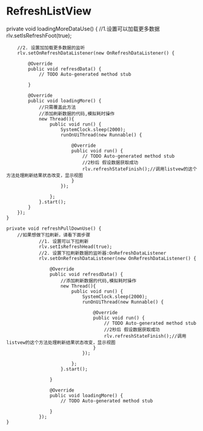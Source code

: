 # RefreshListView

private void loadingMoreDataUse() {
		//1.设置可以加载更多数据
		rlv.setIsRefreshFoot(true);
		
		//2. 设置加加载更多数据的监听
		rlv.setOnRefreshDataListener(new OnRefreshDataListener() {
			
			@Override
			public void refresdData() {
				// TODO Auto-generated method stub
				
			}
			
			@Override
			public void loadingMore() {
				//只需覆盖此方法
				//添加刷新数据的代码,模拟耗时操作
				new Thread(){
					public void run() {
						SystemClock.sleep(2000);
						runOnUiThread(new Runnable() {
							
							@Override
							public void run() {
								// TODO Auto-generated method stub
								//2秒后 假设数据获取成功
								rlv.refreshStateFinish();//调用listvew的这个方法处理刷新结果状态改变，显示视图
							}
						});
					
					};
				}.start();
			}
		});
	}

	private void refreshPullDownUse() {
		//如果想做下拉刷新，请看下面步骤
				//1. 设置可以下拉刷新
				rlv.setIsRefreshHead(true);
				//2. 设置下拉刷新数据的监听器:OnRefreshDataListener
				rlv.setOnRefreshDataListener(new OnRefreshDataListener() {
					
					@Override
					public void refresdData() {
						//添加刷新数据的代码,模拟耗时操作
						new Thread(){
							public void run() {
								SystemClock.sleep(2000);
								runOnUiThread(new Runnable() {
									
									@Override
									public void run() {
										// TODO Auto-generated method stub
										//2秒后 假设数据获取成功
										rlv.refreshStateFinish();//调用listvew的这个方法处理刷新结果状态改变，显示视图
									}
								});
							
							};
						}.start();
						
					}
					
					@Override
					public void loadingMore() {
						// TODO Auto-generated method stub
						
					}
				});		
	}
